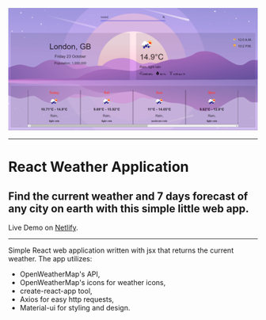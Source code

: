 ![Screenshot](screenshot.png)

---

# React Weather Application 
## Find the current weather and 7 days forecast of any city on earth with this simple little web app.

Live Demo on [Netlify](https://chipper-boba-221c5d.netlify.app/).

---

Simple React web application written with jsx that returns the current weather. The app utilizes:

- OpenWeatherMap's API,
- OpenWeatherMap's icons for weather icons,  
- create-react-app tool,
- Axios for easy http requests,
- Material-ui for styling and design.

